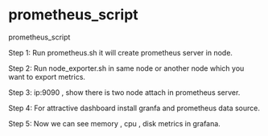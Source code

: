 # prometheus_script
prometheus_script

Step 1: Run prometheus.sh it will create prometheus server in node.

Step 2: Run node_exporter.sh in same node or another node which you want to export metrics.

Step 3: ip:9090 , show there is two node attach in prometheus server.

Step 4: For attractive dashboard install granfa and prometheus data source.

Step 5: Now we can see memory , cpu , disk metrics in grafana.
<a href="https://github.com/techay-mihir-simform/prometheus_script/blob/main/prometheus-ss.pdf" class="image fit" ><img src="images/marr_pic.jpg" alt=""></a>
